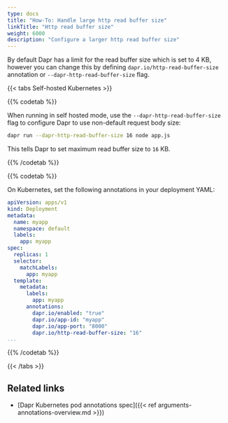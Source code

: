 ```yaml
---
type: docs
title: "How-To: Handle large http read buffer size"
linkTitle: "Http read buffer size"
weight: 6000
description: "Configure a larger http read buffer size"
---
```


By default Dapr has a limit for the read buffer size which is set to 4 KB, however you can change this by defining `dapr.io/http-read-buffer-size` annotation or `--dapr-http-read-buffer-size` flag.



{{< tabs Self-hosted Kubernetes >}}

{{% codetab %}}

When running in self hosted mode, use the `--dapr-http-read-buffer-size` flag to configure Dapr to use non-default request body size:

```bash
dapr run --dapr-http-read-buffer-size 16 node app.js
```
This tells Dapr to set maximum read buffer size to `16` KB.

{{% /codetab %}}


{{% codetab %}}

On Kubernetes, set the following annotations in your deployment YAML:
```yaml
apiVersion: apps/v1
kind: Deployment
metadata:
  name: myapp
  namespace: default
  labels:
    app: myapp
spec:
  replicas: 1
  selector:
    matchLabels:
      app: myapp
  template:
    metadata:
      labels:
        app: myapp
      annotations:
        dapr.io/enabled: "true"
        dapr.io/app-id: "myapp"
        dapr.io/app-port: "8000"
        dapr.io/http-read-buffer-size: "16"
...
```

{{% /codetab %}}

{{< /tabs >}}

## Related links
- [Dapr Kubernetes pod annotations spec]({{< ref arguments-annotations-overview.md >}})
